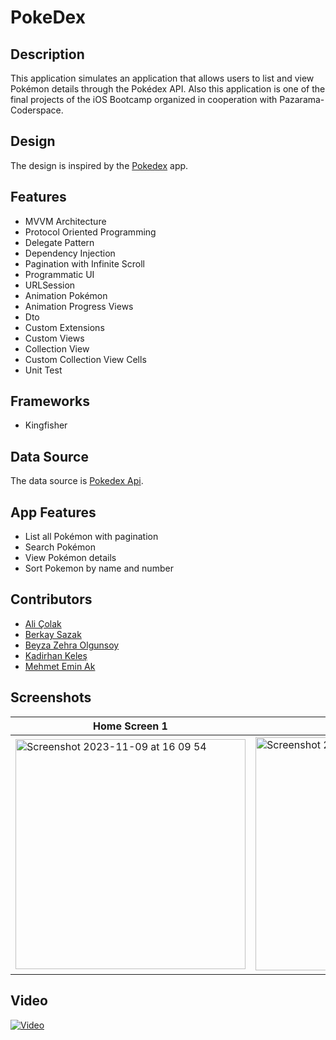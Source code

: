 # PokeDex

## Description

This application simulates an application that allows users to list and view Pokémon details through the Pokédex API.
Also this application is one of the final projects of the iOS Bootcamp organized in cooperation with Pazarama-Coderspace.

## Design

The design is inspired by the [Pokedex](https://www.figma.com/file/DwPu6EVf5Jr4vDUVeRXXUJ/Pok%C3%A9dex-(Community)?node-id=314%3A3&mode=dev) app.

## Features

-  MVVM Architecture
-  Protocol Oriented Programming
-  Delegate Pattern
-  Dependency Injection
-  Pagination with Infinite Scroll
-  Programmatic UI
-  URLSession
-  Animation Pokémon
-  Animation Progress Views
-  Dto
-  Custom Extensions
-  Custom Views
-  Collection View
-  Custom Collection View Cells
-  Unit Test

## Frameworks

- Kingfisher

## Data Source

The data source is [Pokedex Api](https://pokeapi.co/). 

## App Features

- List all Pokémon with pagination
- Search Pokémon
- View Pokémon details
- Sort Pokemon by name and number

## Contributors
- [Ali Çolak](https://github.com/alicolak64)
- [Berkay Sazak](https://github.com/Berkayszk)
- [Beyza Zehra Olgunsoy](https://github.com/beyzazehra)
- [Kadirhan Keleş](https://github.com/kadirhankeles)
- [Mehmet Emin Ak](https://github.com/mehmeteminak)


## Screenshots
| Home Screen 1| Home Screen 2| Home Screen 3| Home Screen 4|  Home Screen 5| Detail Screen 1| Detail Screen 2| Detail Screen 3|
|--|--|--|--|--|--|--|--|
|<img width="368" alt="Screenshot 2023-11-09 at 16 09 54" src="https://github.com/kadirhankeles/PokeDex/assets/71923609/3efca19a-b0e8-455f-8e7c-3d6b3fd0e7af">|<img width="373" alt="Screenshot 2023-11-09 at 16 10 09" src="https://github.com/kadirhankeles/PokeDex/assets/71923609/39ee06c6-e3e3-4a77-a26d-de0aa10e3ac3">|<img width="376" alt="Screenshot 2023-11-09 at 16 10 22" src="https://github.com/kadirhankeles/PokeDex/assets/71923609/9d0c2d5f-7dc0-433a-a7b2-3ad4749d41ca">|<img width="370" alt="Screenshot 2023-11-09 at 16 10 37" src="https://github.com/kadirhankeles/PokeDex/assets/71923609/b376c824-1c82-4c9c-9bb8-afa845b1c50e">|<img width="373" alt="Screenshot 2023-11-09 at 16 11 48" src="https://github.com/kadirhankeles/PokeDex/assets/71923609/602c1f3c-bb93-460b-98c5-0b7fe62486de"> |<img width="367" alt="Screenshot 2023-11-09 at 16 10 50" src="https://github.com/kadirhankeles/PokeDex/assets/71923609/9afe3f38-f34e-4841-9e46-b983d9cd7d43">|<img width="376" alt="Screenshot 2023-11-09 at 16 11 16" src="https://github.com/kadirhankeles/PokeDex/assets/71923609/0dfde6eb-770c-49b5-82b6-48b706efd8fb">|<img width="363" alt="Screenshot 2023-11-09 at 16 11 34" src="https://github.com/kadirhankeles/PokeDex/assets/71923609/ee8cf758-e69e-40a0-8caf-ff95bfc362ff">


## Video

[![Video](https://img.youtube.com/vi/9T_dt34Y5b8/maxresdefault.jpg)](https://youtu.be/9T_dt34Y5b8)












